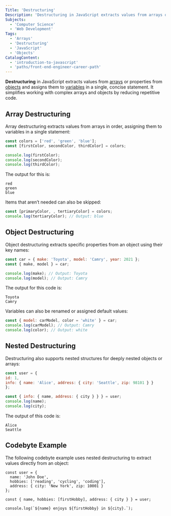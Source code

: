 ```yaml
---
Title: 'Destructuring'
Description: 'Destructuring in JavaScript extracts values from arrays or properties from objects and assigns them to variables in a single, concise statement.'
Subjects:
  - 'Computer Science'
  - 'Web Development'
Tags:
  - 'Arrays'
  - 'Destructuring'
  - 'JavaScript'
  - 'Objects'
CatalogContent:
  - 'introduction-to-javascript'
  - 'paths/front-end-engineer-career-path'
---
```


**Destructuring** in JavaScript extracts values from [arrays](https://www.codecademy.com/resources/docs/javascript/arrays) or properties from [objects](https://www.codecademy.com/resources/docs/javascript/objects) and assigns them to [variables](https://www.codecademy.com/resources/docs/javascript/variables) in a single, concise statement. It simplifies working with complex arrays and objects by reducing repetitive code.

## Array Destructuring

Array destructuring extracts values from arrays in order, assigning them to variables in a single statement:

```js
const colors = ['red', 'green', 'blue'];
const [firstColor, secondColor, thirdColor] = colors;

console.log(firstColor);
console.log(secondColor);
console.log(thirdColor);
```

The output for this is:

```shell
red
green
blue
```

Items that aren’t needed can also be skipped:

```js
const [primaryColor, , tertiaryColor] = colors;
console.log(tertiaryColor); // Output: blue
```

## Object Destructuring

Object destructuring extracts specific properties from an object using their key names:

```js
const car = { make: 'Toyota', model: 'Camry', year: 2021 };
const { make, model } = car;

console.log(make); // Output: Toyota
console.log(model); // Output: Camry
```

The output for this code is:

```shell
Toyota
Camry
```

Variables can also be renamed or assigned default values:

```js
const { model: carModel, color = 'white' } = car;
console.log(carModel); // Output: Camry
console.log(color); // Output: white
```

## Nested Destructuring

Destructuring also supports nested structures for deeply nested objects or arrays:

```js
const user = {
id: 1,
info: { name: 'Alice', address: { city: 'Seattle', zip: 98101 } }
};

const { info: { name, address: { city } } } = user;
console.log(name);
console.log(city);
```

The output of this code is:

```shell
Alice
Seattle
```

## Codebyte Example

The following codebyte example uses nested destructuring to extract values directly from an object:

```codebyte/js
const user = {
  name: 'John Doe',
  hobbies: ['reading', 'cycling', 'coding'],
  address: { city: 'New York', zip: 10001 }
};

const { name, hobbies: [firstHobby], address: { city } } = user;

console.log(`${name} enjoys ${firstHobby} in ${city}.`);
```
